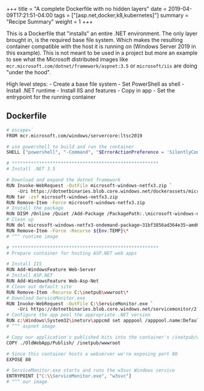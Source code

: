 +++
title = "A complete Dockerfile with no hidden layers"
date =  2019-04-09T17:21:51-04:00
tags = ["[asp.net,docker,k8,kubernetes]"]
summary = "Recipe Summary"
weight = 1
+++

This is a Dockerfile that "installs" an entire .NET environment. The only layer brought in, is the required base file system. Which makes the resulting container compatible with the host it is running on (Windows Server 2019 in this example). This is not meant to be used in a project but more an example to see what the Microsoft distributed images like `mcr.microsoft.com/dotnet/framework/aspnet:3.5` or `microsoft/iis` are doing "under the hood".

High level steps:
    - Create a base file system
    - Set PowerShell as shell
    - Install .NET runtime
    - Install IIS and features
    - Copy in app
    - Set the entrypoint for the running container

## Dockerfile

  ```bash
  # escape=`
  FROM mcr.microsoft.com/windows/servercore:ltsc2019

  # use powershell to build and run the container
  SHELL ["powershell", "-Command", "$ErrorActionPreference = 'SilentlyContinue'; $ProgressPreference = 'SilentlyContinue';"]

  # ******************************************************
  # Install .NET 3.5

  # Download and expand the dotnet framework
  RUN Invoke-WebRequest -OutFile microsoft-windows-netfx3.zip `
      -Uri https://dotnetbinaries.blob.core.windows.net/dockerassets/microsoft-windows-netfx3-1809.zip
  RUN tar -zxf microsoft-windows-netfx3.zip
  RUN Remove-Item -Force microsoft-windows-netfx3.zip
  # Install the package
  RUN DISM /Online /Quiet /Add-Package /PackagePath:.\microsoft-windows-netfx3-ondemand-package~31bf3856ad364e35~amd64~~.cab
  # Clean up
  RUN del microsoft-windows-netfx3-ondemand-package~31bf3856ad364e35~amd64~~.cab
  RUN Remove-Item -Force -Recurse ${Env:TEMP}\*
  # ^^^ runtime image

  # ******************************************************
  # Prepare container for hosting ASP.NET web apps

  # Install IIS
  RUN Add-WindowsFeature Web-Server
  # Install ASP.NET
  RUN Add-WindowsFeature Web-Asp-Net
  # Clean out default site
  RUN Remove-Item -Recurse C:\inetpub\wwwroot\*
  # Download ServiceMonitor.exe
  RUN Invoke-WebRequest -OutFile C:\ServiceMonitor.exe `
      -Uri https://dotnetbinaries.blob.core.windows.net/servicemonitor/2.0.1.6/ServiceMonitor.exe 
  # Configure the app pool the appropriate .NET version
  RUN c:\Windows\System32\inetsrv\appcmd set apppool /apppool.name:DefaultAppPool /managedRuntimeVersion:v2.0
  # ^^^ aspnet image

  # Copy our application's published bits into the container's /inetpub/wwwroot
  COPY ./OldWebApp/Publish/ /inetpub/wwwroot

  # Since this container hosts a webserver we're exposing port 80
  EXPOSE 80

  # ServiceMonitor.exe starts and runs the w3svc Windows service
  ENTRYPOINT ["C:\\ServiceMonitor.exe", "w3svc"]
  # ^^^ our image
  ```
